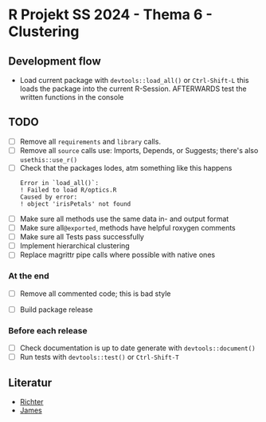 # R Projekt SS 2024 - Thema 6 - Clustering

## Development flow

- Load current package with `devtools::load_all()` or `Ctrl-Shift-L` this loads the package into the current R-Session. AFTERWARDS test the written functions in the console

## TODO 

- [ ] Remove all `requirements` and `library` calls. 
- [ ] Remove all `source` calls use: Imports, Depends, or Suggests; there's also `usethis::use_r()`
- [ ] Check that the packages lodes, atm something like this happens
  ```
  Error in `load_all()`:
  ! Failed to load R/optics.R
  Caused by error:
  ! object 'irisPetals' not found
  ```
- [ ] Make sure all methods use the same data in- and output format
- [ ] Make sure all`@exported`¸ methods have helpful roxygen comments
- [ ] Make sure all Tests pass successfully
- [ ] Implement hierarchical clustering
- [ ] Replace magrittr pipe calls where possible with native ones

### At the end

- [ ] Remove all commented code; this is bad style
- [ ] Build package release


### Before each release

- [ ] Check documentation is up to date generate with `devtools::document()`
- [ ] Run tests with `devtools::test()` or `Ctrl-Shift-T`

## Literatur

- [Richter](https://link.springer.com/book/10.1007/978-3-662-59354-7)
- [James](https://link.springer.com/book/10.1007/978-1-0716-1418-1)
